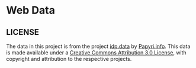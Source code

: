 # Web Data

## LICENSE

The data in this project is from the project [idp.data](https://github.com/papyri/idp.data) by [Papyri.info](http://papyri.info). This data is made available under a [Creative Commons Attribution 3.0 License](http://creativecommons.org/licenses/by/3.0/), with copyright and attribution to the respective projects.

